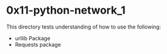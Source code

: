 # 0x11-python-network_1
This directory tests understanding of how to use the following:
- urllib Package
- Requests package
